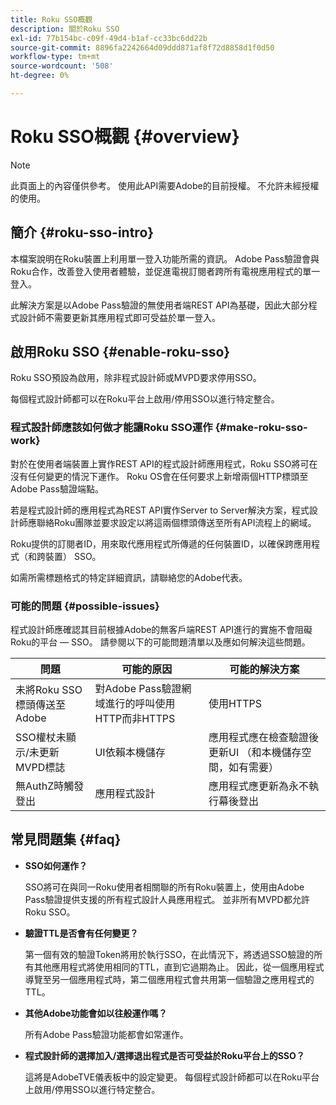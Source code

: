 ```yaml
---
title: Roku SSO概觀
description: 關於Roku SSO
exl-id: 77b154bc-c09f-49d4-b1af-cc33bc6dd22b
source-git-commit: 8896fa2242664d09ddd871af8f72d8858d1f0d50
workflow-type: tm+mt
source-wordcount: '508'
ht-degree: 0%

---
```


# Roku SSO概觀 {#overview}

>[!NOTE]
>
>此頁面上的內容僅供參考。 使用此API需要Adobe的目前授權。 不允許未經授權的使用。

## 簡介 {#roku-sso-intro}

本檔案說明在Roku裝置上利用單一登入功能所需的資訊。 Adobe Pass驗證會與Roku合作，改善登入使用者體驗，並促進電視訂閱者跨所有電視應用程式的單一登入。

此解決方案是以Adobe Pass驗證的無使用者端REST API為基礎，因此大部分程式設計師不需要更新其應用程式即可受益於單一登入。

## 啟用Roku SSO {#enable-roku-sso}

Roku SSO預設為啟用，除非程式設計師或MVPD要求停用SSO。

每個程式設計師都可以在Roku平台上啟用/停用SSO以進行特定整合。

### 程式設計師應該如何做才能讓Roku SSO運作 {#make-roku-sso-work}

對於在使用者端裝置上實作REST API的程式設計師應用程式，Roku SSO將可在沒有任何變更的情況下運作。 Roku OS會在任何要求上新增兩個HTTP標頭至Adobe Pass驗證端點。

若是程式設計師的應用程式為REST API實作Server to Server解決方案，程式設計師應聯絡Roku團隊並要求設定以將這兩個標頭傳送至所有API流程上的網域。

Roku提供的訂閱者ID，用來取代應用程式所傳遞的任何裝置ID，以確保跨應用程式（和跨裝置） SSO。

如需所需標題格式的特定詳細資訊，請聯絡您的Adobe代表。

### 可能的問題 {#possible-issues}

程式設計師應確認其目前根據Adobe的無客戶端REST API進行的實施不會阻礙Roku的平台 — SSO。 請參閱以下的可能問題清單以及應如何解決這些問題。

| 問題 | 可能的原因 | 可能的解決方案 |
|-|-|-|
| 未將Roku SSO標頭傳送至Adobe | 對Adobe Pass驗證網域進行的呼叫使用HTTP而非HTTPS | 使用HTTPS |
| SSO權杖未顯示/未更新MVPD標誌 | UI依賴本機儲存 | 應用程式應在檢查驗證後更新UI （和本機儲存空間，如有需要） |
| 無AuthZ時觸發登出 | 應用程式設計 | 應用程式應更新為永不執行幕後登出 |

## 常見問題集 {#faq}

* **SSO如何運作？**

  SSO將可在與同一Roku使用者相關聯的所有Roku裝置上，使用由Adobe Pass驗證提供支援的所有程式設計人員應用程式。
並非所有MVPD都允許Roku SSO。

* **驗證TTL是否會有任何變更？**

  第一個有效的驗證Token將用於執行SSO，在此情況下，將透過SSO驗證的所有其他應用程式將使用相同的TTL，直到它過期為止。 因此，從一個應用程式導覽至另一個應用程式時，第二個應用程式會共用第一個驗證之應用程式的TTL。

* **其他Adobe功能會如以往般運作嗎？**

  所有Adobe Pass驗證功能都會如常運作。

* **程式設計師的選擇加入/選擇退出程式是否可受益於Roku平台上的SSO？**

  這將是AdobeTVE儀表板中的設定變更。 每個程式設計師都可以在Roku平台上啟用/停用SSO以進行特定整合。
